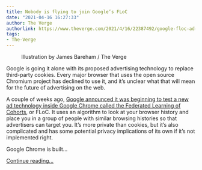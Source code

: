 ```yaml
---
title: Nobody is flying to join Google’s FLoC
date: "2021-04-16 16:27:33"
author: The Verge
authorlink: https://www.theverge.com/2021/4/16/22387492/google-floc-ad-tech-privacy-browsers-brave-vivaldi-edge-mozilla-chrome-safari
tags:
- The-Verge
---
```

<figure>
      <img alt="" src="https://cdn.vox-cdn.com/thumbor/vj9USJ_2U9pacNs_-7sZpxFhMxo=/0x0:2040x1360/1310x873/cdn.vox-cdn.com/uploads/chorus_image/image/69137731/jbareham_170523_1716_0001_v2.0.jpg" />
        <figcaption>Illustration by James Bareham / The Verge</figcaption>
    </figure>

  <p id="H7Fo0Z">Google is going it alone with its proposed advertising technology to replace third-party cookies. Every major browser that uses the open source Chromium project has declined to use it, and it’s unclear what that will mean for the future of advertising on the web. </p>
<p id="WR1nAW">A couple of weeks ago, <a href="https://www.theverge.com/2021/3/30/22358287/privacy-ads-google-chrome-floc-cookies-cookiepocalypse-finger-printing">Google announced it was beginning to test a new ad technology inside Google Chrome called the Federated Learning of Cohorts</a>, or FLoC. It uses an algorithm to look at your browser history and place you in a group of people with similar browsing histories so that advertisers can target you. It’s more private than cookies, but it’s also complicated and has some potential privacy implications of its own if it’s not implemented right. </p>
<p id="HANyqh">Google Chrome is built...</p>
  <p>
    <a href="https://www.theverge.com/2021/4/16/22387492/google-floc-ad-tech-privacy-browsers-brave-vivaldi-edge-mozilla-chrome-safari">Continue reading&hellip;</a>
  </p>